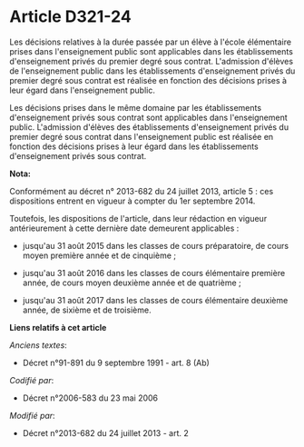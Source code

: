 # Article D321-24

Les décisions relatives à la durée passée par un élève à l'école élémentaire prises dans l'enseignement public sont
applicables dans les établissements d'enseignement privés du premier degré sous contrat. L'admission d'élèves de
l'enseignement public dans les établissements d'enseignement privés du premier degré sous contrat est réalisée en fonction
des décisions prises à leur égard dans l'enseignement public.

Les décisions prises dans le même domaine par les établissements d'enseignement privés sous contrat sont applicables dans
l'enseignement public. L'admission d'élèves des établissements d'enseignement privés du premier degré sous contrat dans
l'enseignement public est réalisée en fonction des décisions prises à leur égard dans les établissements d'enseignement
privés sous contrat.

**Nota:**

Conformément au décret n° 2013-682 du 24 juillet 2013, article 5 : ces dispositions entrent en vigueur à compter du 1er
septembre 2014.

Toutefois, les dispositions de l'article, dans leur rédaction en vigueur antérieurement à cette dernière date demeurent
applicables :

- jusqu'au 31 août 2015 dans les classes de cours préparatoire, de cours moyen première année et de cinquième ;

- jusqu'au 31 août 2016 dans les classes de cours élémentaire première année, de cours moyen deuxième année et de quatrième ;

- jusqu'au 31 août 2017 dans les classes de cours élémentaire deuxième année, de sixième et de troisième.

**Liens relatifs à cet article**

_Anciens textes_:

  - Décret n°91-891 du 9 septembre 1991 - art. 8 (Ab)

_Codifié par_:

  - Décret n°2006-583 du 23 mai 2006

_Modifié par_:

  - Décret n°2013-682 du 24 juillet 2013 - art. 2
